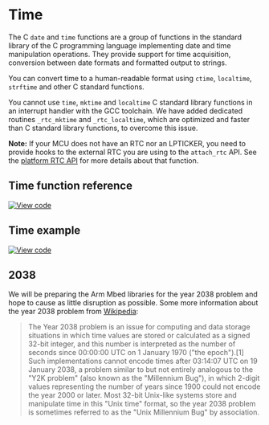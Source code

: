 # Time

The C `date` and `time` functions are a group of functions in the standard library of the C programming language implementing date and time manipulation operations. They provide support for time acquisition, conversion between date formats and formatted output to strings.

You can convert time to a human-readable format using `ctime`, `localtime`, `strftime` and other C standard functions.

You cannot use `time`, `mktime` and `localtime` C standard library functions in an interrupt handler with the GCC toolchain. We have added dedicated routines `_rtc_mktime` and `_rtc_localtime`, which are optimized and faster than C standard library functions, to overcome this issue.

<span class="notes">**Note:** If your MCU does not have an RTC nor an LPTICKER, you need to provide
hooks to the external RTC you are using to the `attach_rtc` API. See the [platform RTC
API](https://os.mbed.com/docs/mbed-os/v6.13/mbed-os-api-doxy/group__platform__rtc__time.html)
for more details about that function.</span>

## Time function reference

[![View code](https://www.mbed.com/embed/?type=library)](https://os.mbed.com/docs/mbed-os/v6.13/mbed-os-api-doxy/mbed__mktime_8h_source.html)

## Time example

[![View code](https://www.mbed.com/embed/?url=https://github.com/ARMmbed/mbed-os-snippet-time_HelloWorld/tree/v6.13)](https://github.com/ARMmbed/mbed-os-snippet-time_HelloWorld/blob/v6.13/main.cpp)

## 2038

We will be preparing the Arm Mbed libraries for the year 2038 problem and hope to cause as little disruption as possible. Some more information about the year 2038 problem from [Wikipedia](https://en.wikipedia.org/wiki/Year_2038_problem):

> The Year 2038 problem is an issue for computing and data storage situations in which time values are stored or calculated as a signed 32-bit integer, and this number is interpreted as the number of seconds since 00:00:00 UTC on 1 January 1970 ("the epoch").[1] Such implementations cannot encode times after 03:14:07 UTC on 19 January 2038, a problem similar to but not entirely analogous to the "Y2K problem" (also known as the "Millennium Bug"), in which 2-digit values representing the number of years since 1900 could not encode the year 2000 or later. Most 32-bit Unix-like systems store and manipulate time in this "Unix time" format, so the year 2038 problem is sometimes referred to as the "Unix Millennium Bug" by association.

